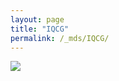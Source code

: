 ```yaml
---
layout: page
title: "IQCG"
permalink: /_mds/IQCG/
---
```


![](../../algns0/5HSAA053716_aln_report.png?raw=true)